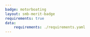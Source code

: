 ```yaml
---
badge: motorboating
layout: smb-merit-badge
requirements: true
data:
    requirements: ./requirements.yaml
---
```

